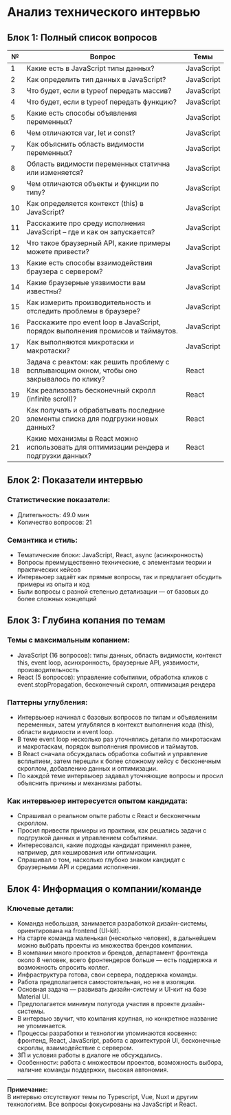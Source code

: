 # Анализ технического интервью

## Блок 1: Полный список вопросов

| №  | Вопрос                                                                                      | Темы         |
|-----|---------------------------------------------------------------------------------------------|--------------|
| 1   | Какие есть в JavaScript типы данных?                                                       | JavaScript   |
| 2   | Как определить тип данных в JavaScript?                                                    | JavaScript   |
| 3   | Что будет, если в typeof передать массив?                                                  | JavaScript   |
| 4   | Что будет, если в typeof передать функцию?                                                 | JavaScript   |
| 5   | Какие есть способы объявления переменных?                                                 | JavaScript   |
| 6   | Чем отличаются var, let и const?                                                           | JavaScript   |
| 7   | Как объяснить область видимости переменных?                                                | JavaScript   |
| 8   | Область видимости переменных статична или изменяется?                                      | JavaScript   |
| 9   | Чем отличаются объекты и функции по типу?                                                  | JavaScript   |
| 10  | Как определяется контекст (this) в JavaScript?                                            | JavaScript   |
| 11  | Расскажите про среду исполнения JavaScript – где и как он запускается?                     | JavaScript   |
| 12  | Что такое браузерный API, какие примеры можете привести?                                   | JavaScript   |
| 13  | Какие есть способы взаимодействия браузера с сервером?                                    | JavaScript   |
| 14  | Какие браузерные уязвимости вам известны?                                                 | JavaScript   |
| 15  | Как измерить производительность и отследить проблемы в браузере?                          | JavaScript   |
| 16  | Расскажите про event loop в JavaScript, порядок выполнения промисов и таймаутов.           | JavaScript   |
| 17  | Как выполняются микротаски и макротаски?                                                  | JavaScript   |
| 18  | Задача с реактом: как решить проблему с всплывающим окном, чтобы оно закрывалось по клику? | React        |
| 19  | Как реализовать бесконечный скролл (infinite scroll)?                                     | React        |
| 20  | Как получать и обрабатывать последние элементы списка для подгрузки новых данных?          | React        |
| 21  | Какие механизмы в React можно использовать для оптимизации рендера и подгрузки данных?    | React        |

## Блок 2: Показатели интервью

### Статистические показатели:
- Длительность: 49.0 мин
- Количество вопросов: 21

### Семантика и стиль:
- Тематические блоки: JavaScript, React, async (асинхронность)
- Вопросы преимущественно технические, с элементами теории и практических кейсов
- Интервьюер задаёт как прямые вопросы, так и предлагает обсудить примеры из опыта и код
- Были вопросы с разной степенью детализации — от базовых до более сложных концепций

## Блок 3: Глубина копания по темам

### Темы с максимальным копанием:
- JavaScript (16 вопросов): типы данных, область видимости, контекст this, event loop, асинхронность, браузерные API, уязвимости, производительность
- React (5 вопросов): управление событиями, обработка кликов с event.stopPropagation, бесконечный скролл, оптимизация рендера

### Паттерны углубления:
- Интервьюер начинал с базовых вопросов по типам и объявлениям переменных, затем углублялся в контекст выполнения кода (this), области видимости и event loop.
- В теме event loop несколько раз уточнялись детали по микротаскам и макротаскам, порядок выполнения промисов и таймаутов.
- В React сначала обсуждалась обработка событий и управление всплытием, затем перешли к более сложному кейсу с бесконечным скроллом, добавлению данных и оптимизации.
- По каждой теме интервьюер задавал уточняющие вопросы и просил объяснить причины и механизмы работы.

### Как интервьюер интересуется опытом кандидата:
- Спрашивал о реальном опыте работы с React и бесконечным скроллом.
- Просил привести примеры из практики, как решались задачи с подгрузкой данных и управлением событиями.
- Интересовался, какие подходы кандидат применял ранее, например, для кеширования или оптимизации.
- Спрашивал о том, насколько глубоко знаком кандидат с браузерными API и средами исполнения.

## Блок 4: Информация о компании/команде

### Ключевые детали:
- Команда небольшая, занимается разработкой дизайн-системы, ориентирована на frontend (UI-kit).
- На старте команда маленькая (несколько человек), в дальнейшем можно выбрать проекты из множества брендов компании.
- В компании много проектов и брендов, департамент фронтенда около 8 человек, всего фронтендеров больше — есть поддержка и возможность спросить коллег.
- Инфраструктура готова, свои сервера, поддержка команды.
- Работа предполагается самостоятельная, но не в изоляции.
- Основная задача — развивать дизайн-систему и UI-кит на базе Material UI.
- Предполагается минимум полугода участия в проекте дизайн-системы.
- В интервью звучит, что компания крупная, но конкретное название не упоминается.
- Процессы разработки и технологии упоминаются косвенно: фронтенд, React, JavaScript, работа с архитектурой UI, бесконечные скроллы, взаимодействие с сервером.
- ЗП и условия работы в диалоге не обсуждались.
- Особенности: работа с множеством проектов, возможность выбора, наличие команды поддержки, высокая автономия.

---

**Примечание:**  
В интервью отсутствуют темы по Typescript, Vue, Nuxt и другим технологиям. Все вопросы фокусированы на JavaScript и React.